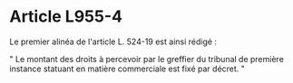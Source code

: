 # Article L955-4

Le premier alinéa de l'article L. 524-19 est ainsi rédigé :

" Le montant des droits à percevoir par le greffier du tribunal de première instance statuant en matière commerciale est fixé par décret. "
